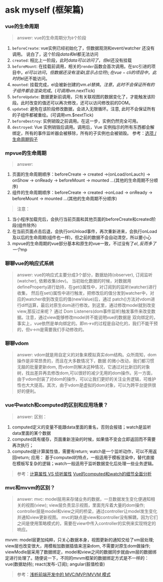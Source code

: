 # ask myself (框架篇)

### vue的生命周期
> answer: vue的生命周期分为`8`个阶段
1. `beforeCreate`: vue实例已经初始化了，但数据观测和event/watcher 还没有调用。
说白了，这个阶段$data和$el都无法访问
2. `created`: 相比上一阶段，此时$data可以访问了，但$el还没有挂载
3. `beforeMount`: 在挂载前调用，相关的`render`函数会首次调用。在src引进的项目中，$el可以访问，但数据还没有
渲染(显示占位符); 在vue-cli的项目中，此时的$el还不能访问。
4. `mounted`: 挂载完成，el会被新创建的vm.$el替换。注意，此时不会保证所有的子组件都会渲染完成。(可调用vm.$nextTick)
5. `beforeUpdate`: 数据更新前调用，只有关联视图的数据变化了，才能触发该阶段。此时改变的值还可以再次修改，还可以访问修改前的DOM。
6. `updated`: 避免在该阶段修改数据，会进入无限循环。注意, 此时不会保证所有的子组件都被重绘。(可调用vm.$nextTick)
7. `beforeDestroy`: 实例销毁之前调用。在这一步，实例仍然完全可用。
8. `destroyed`: Vue 实例销毁后调用。调用后，Vue 实例指示的所有东西都会解绑定，所有的事件监听器会被移除，所有的子实例也会被销毁。
参考：[选项 / 生命周期钩子](https://cn.vuejs.org/v2/api/#%E9%80%89%E9%A1%B9-%E7%94%9F%E5%91%BD%E5%91%A8%E6%9C%9F%E9%92%A9%E5%AD%90)

### mpvue的生命周期
> answer: 
1. 页面的生命周期顺序：beforeCreate -> created ->(onLoad/onLauch) -> onShow -> onReady 
-> beforeMount -> mounted ...(其他的生命周期不分顺序)
2. 组件的生命周期顺序：beforeCreate -> created ->onLoad -> onReady 
-> beforeMount -> mounted ...(其他的生命周期不分顺序)


> 注意：
1. 当小程序加载完后，会执行当前页面和其他页面的beforeCreate和created阶段(组件除外)
2. 在当前页面点击后退，会执行onUnload事件，再次重新进来，会执行onLoad及以后的生命周期(组件也一样)，但之前的数据不会自动清空，所以要小心
3. mpvue的生命周期的vue部分基本和原生的vue一致，不过没有了$el,反而多了一个$mp

### 聊聊vue的响应式系统
> answer: vue的响应式主要分成3个部分，数据劫持(observer), 订阅监听(watcher), 依赖收集(dev)。
当初始化数据的时候，对数据用defineProperty进行劫持，在get()属性中，对订阅到的监听(watcher)进行收集，
然后在set()属性中进行触发，把修改后的值分发到watcher中，对应的watcher收到改变后的值(newValue)后，通过
patch()方法对vdom进行diff运算，最后对原生dom进行修改。到这里，通过修改model就到改变view,那反过来呢？
通过 Dom Listeners(dom事件监听)触发事件来改变数据。注意，通过view能够修改model并不能说明vue的数据是
双向绑定的，事实上，vue依然是单向绑定的。即m->v的过程是自动化的，我们不能干预的，但v->m是需要我们手动修改的。

### 聊聊vdom
> answer: vdom就是用自定义的对象来模拟真实dom结构。众所周知，dom操作是非常昂贵的，而且在大多数情况下，数据
的微小改动，我们都习惯无脑的批量更新dom, 而vdom则解决这种情况，它通过对比新旧的对象树，找出差异再去修改dom,可以很好的减少无用的dom操作。另一方面，由于vdom封装了对dom的操作，可以让我们更好的关注业务逻辑，可维护性也大大提高。其次，由于vdom是虚拟的dom对象，可以为跨平台提供很好的便利。

### vue中watch和computed的区别和应用场景？
> answer: 区别：
1. computed定义的变量不能跟data里面的重名，否则会报错；watch是监听data里面的某个数据
2. computed具有缓存，页面重新渲染的时候，如果值不变会立即返回而不需要再次执行；
3. computed是计算属性值，需要有return; watch是一个监听动作，可以不用返回return;
应用：
基于computed的特点，一般适用于模板渲染中，替代直接在模板写复杂的逻辑；watch一般适用于监听数据变化后处理一些业务逻辑。
> 参考：[计算属性 VS 侦听属性](https://ustbhuangyi.github.io/vue-analysis/reactive/computed-watcher.html#computed)
[Vue的computed和watch的细节全面分析](https://segmentfault.com/a/1190000012948175?utm_source=tag-newest)

### mvc和mvvm的区别？
> answer: 
mvc: model层用来存储业务的数据，一旦数据发生变化便通知相关的视图(view); view层负责显示视图，里面充斥着大量的dom操作; controller层是model和view之间的桥梁，通过controller让model发生变化并通知view更新视图。
mvc的缺点是view和controller没有解耦，因为它们之间是使用策略模式的，需要在view中传入controller的实例来实现特定的响应。

mvvm: model层更加纯粹，只关心数据本身，视图更新的通知交给了vm层处理; view层也改变很大，用模板加数据插值来渲染dom, 不需要对原生dom做操作; viewModle层采用了数据绑定，model和view之间的数据同步就由vm层的数据绑定进行处理了。随便说一下，不同的mvvm框架的数据绑定方式是不一样的：vue(数据劫持); react(发布-订阅); angular(脏值检查)
> 参考：[浅析前端开发中的 MVC/MVP/MVVM 模式](https://juejin.im/post/593021272f301e0058273468)